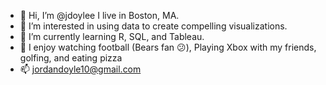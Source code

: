 - 👋 Hi, I’m @jdoylee I live in Boston, MA.
- 👀 I’m interested in using data to create compelling visualizations. 
- 🌱 I’m currently learning R, SQL, and Tableau.
- 🏈 I enjoy watching football (Bears fan 😕), Playing Xbox with my friends, golfing, and eating pizza
- 📫  jordandoyle10@gmail.com

<!---
jdoylee/jdoylee is a ✨ special ✨ repository because its `README.md` (this file) appears on your GitHub profile.
You can click the Preview link to take a look at your changes.
--->
